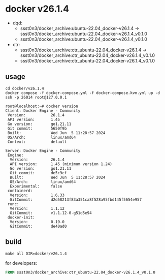 # docker v26.1.4

* dqd:
  * ssst0n3/docker_archive:ubuntu-22.04_docker-v26.1.4 -> ssst0n3/docker_archive:ubuntu-22.04_docker-v26.1.4_v0.1.0
  * ssst0n3/docker_archive:ubuntu-22.04_docker-v26.1.4_v0.1.0
* ctr:
  * ssst0n3/docker_archive:ctr_ubuntu-22.04_docker-v26.1.4 -> ssst0n3/docker_archive:ctr_ubuntu-22.04_docker-v26.1.4_v0.1.0
  * ssst0n3/docker_archive:ctr_ubuntu-22.04_docker-v26.1.4_v0.1.0

## usage

```shell
cd docker/v26.1.4
docker compose -f docker-compose.yml -f docker-compose.kvm.yml up -d
ssh -p 26014 root@127.0.0.1
```

```shell
root@localhost:~# docker version
Client: Docker Engine - Community
 Version:           26.1.4
 API version:       1.45
 Go version:        go1.21.11
 Git commit:        5650f9b
 Built:             Wed Jun  5 11:28:57 2024
 OS/Arch:           linux/amd64
 Context:           default

Server: Docker Engine - Community
 Engine:
  Version:          26.1.4
  API version:      1.45 (minimum version 1.24)
  Go version:       go1.21.11
  Git commit:       de5c9cf
  Built:            Wed Jun  5 11:28:57 2024
  OS/Arch:          linux/amd64
  Experimental:     false
 containerd:
  Version:          1.6.33
  GitCommit:        d2d58213f83a351ca8f528a95fbd145f5654e957
 runc:
  Version:          1.1.12
  GitCommit:        v1.1.12-0-g51d5e94
 docker-init:
  Version:          0.19.0
  GitCommit:        de40ad0
```

## build

```shell
make all DIR=docker/v26.1.4
```

for developers:

```dockerfile
FROM ssst0n3/docker_archive:ctr_ubuntu-22.04_docker-v26.1.4_v0.1.0
```